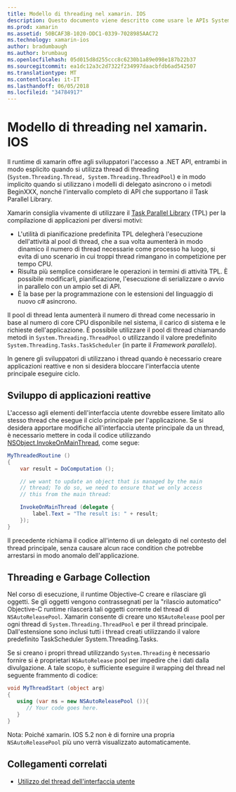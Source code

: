 ```yaml
---
title: Modello di threading nel xamarin. IOS
description: Questo documento viene descritto come usare le APIs System.Threading in un'applicazione di xamarin. IOS. Illustra la Task Parallel Library, creazione di applicazioni reattive e operazioni di garbage collection.
ms.prod: xamarin
ms.assetid: 50BCAF3B-1020-DDC1-0339-7028985AAC72
ms.technology: xamarin-ios
author: bradumbaugh
ms.author: brumbaug
ms.openlocfilehash: 05d015d8d255ccc8c6230b1a89e098e187b22b37
ms.sourcegitcommit: ea1dc12a3c2d7322f234997daacbfdb6ad542507
ms.translationtype: MT
ms.contentlocale: it-IT
ms.lasthandoff: 06/05/2018
ms.locfileid: "34784917"
---
```

# <a name="threading-in-xamarinios"></a>Modello di threading nel xamarin. IOS

Il runtime di xamarin offre agli sviluppatori l'accesso a .NET API, entrambi in modo esplicito quando si utilizza thread di threading (`System.Threading.Thread, System.Threading.ThreadPool`) e in modo implicito quando si utilizzano i modelli di delegato asincrono o i metodi BeginXXX, nonché l'intervallo completo di API che supportano il Task Parallel Library.



Xamarin consiglia vivamente di utilizzare il [Task Parallel Library](http://msdn.microsoft.com/library/dd460717.aspx) (TPL) per la compilazione di applicazioni per diversi motivi:
-  L'utilità di pianificazione predefinita TPL delegherà l'esecuzione dell'attività al pool di thread, che a sua volta aumenterà in modo dinamico il numero di thread necessarie come processo ha luogo, si evita di uno scenario in cui troppi thread rimangano in competizione per tempo CPU. 
-  Risulta più semplice considerare le operazioni in termini di attività TPL. È possibile modificarli, pianificazione, l'esecuzione di serializzare o avvio in parallelo con un ampio set di API. 
-  È la base per la programmazione con le estensioni del linguaggio di nuovo c# asincrono. 


Il pool di thread lenta aumenterà il numero di thread come necessario in base al numero di core CPU disponibile nel sistema, il carico di sistema e le richieste dell'applicazione. È possibile utilizzare il pool di thread chiamando metodi in `System.Threading.ThreadPool` o utilizzando il valore predefinito `System.Threading.Tasks.TaskScheduler` (in parte il *Framework parallelo*).

In genere gli sviluppatori di utilizzano i thread quando è necessario creare applicazioni reattive e non si desidera bloccare l'interfaccia utente principale eseguire ciclo.

 <a name="Developing_Responsive_Applications" />


## <a name="developing-responsive-applications"></a>Sviluppo di applicazioni reattive

L'accesso agli elementi dell'interfaccia utente dovrebbe essere limitato allo stesso thread che esegue il ciclo principale per l'applicazione. Se si desidera apportare modifiche all'interfaccia utente principale da un thread, è necessario mettere in coda il codice utilizzando [NSObject.InvokeOnMainThread](https://developer.xamarin.com/api/type/Foundation.NSObject/), come segue:

```csharp
MyThreadedRoutine ()  
{  
    var result = DoComputation ();  

    // we want to update an object that is managed by the main
    // thread; To do so, we need to ensure that we only access
    // this from the main thread:

    InvokeOnMainThread (delegate {  
        label.Text = "The result is: " + result;  
    });
}
```

Il precedente richiama il codice all'interno di un delegato di nel contesto del thread principale, senza causare alcun race condition che potrebbe arrestarsi in modo anomalo dell'applicazione.

 <a name="Threading_and_Garbage_Collection" />


## <a name="threading-and-garbage-collection"></a>Threading e Garbage Collection

Nel corso di esecuzione, il runtime Objective-C creare e rilasciare gli oggetti. Se gli oggetti vengono contrassegnati per la "rilascio automatico" Objective-C runtime rilascerà tali oggetti corrente del thread di `NSAutoReleasePool`. Xamarin consente di creare uno `NSAutoRelease` pool per ogni thread di `System.Threading.ThreadPool` e per il thread principale. Dall'estensione sono inclusi tutti i thread creati utilizzando il valore predefinito TaskScheduler System.Threading.Tasks.

Se si creano i propri thread utilizzando `System.Threading` è necessario fornire si è proprietari `NSAutoRelease` pool per impedire che i dati dalla divulgazione. A tale scopo, è sufficiente eseguire il wrapping del thread nel seguente frammento di codice:

```csharp
void MyThreadStart (object arg)
{
   using (var ns = new NSAutoReleasePool ()){
      // Your code goes here.
   }
}
```

Nota: Poiché xamarin. IOS 5.2 non è di fornire una propria `NSAutoReleasePool` più uno verrà visualizzato automaticamente.


## <a name="related-links"></a>Collegamenti correlati

- [Utilizzo del thread dell'interfaccia utente](~/ios/user-interface/ios-ui/ui-thread.md)
